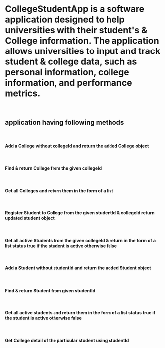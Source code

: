 <h1>CollegeStudentApp is a software application designed to help universities with their student's & College information.
The application allows universities to input and track student & college data, such as personal information, college information, and performance metrics.</h1> <br>

<h2>application having following methods</h2> <br>

<h4> Add a College without collegeId and return the added College object </h4> <br>
<h4> Find & return College from the given collegeId </h4>  <br>
<h4>Get all Colleges and return them in the form of a list </h4>  <br>
<h4>Register Student to College from the given studentId & collegeId
return updated student object. </h4>  <br>
<h4>Get all active Students from the given collegeId & return in the form of a list
status true if the student is active otherwise false</h4>  <br>
<h4>Add a Student without studentId and return the added Student object
 </h4>  <br>
<h4>Find & return Student from given studentId</h4>  <br>

<h4>Get all active students and return them in the form of a list
status true if the student is active otherwise false</h4>  <br>

<h4>Get College detail of the particular student using studentId
</h4>  <br>
